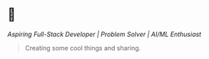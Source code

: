 # 🫧
*Aspiring Full-Stack Developer | Problem Solver | AI/ML Enthusiast*

> Creating some cool things and sharing.
